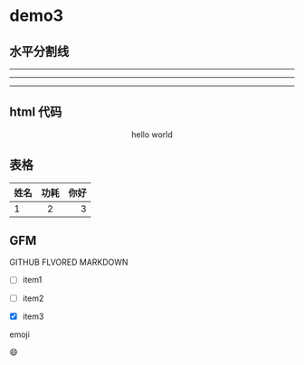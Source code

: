 # demo3

## 水平分割线

---

***

___


## html 代码

<p align = "center" >hello world</p>


## 表格

|姓名|功耗|你好|
|----  |:----:|----:|
|1|2|3|


## GFM 
GITHUB FLVORED MARKDOWN

- [ ] item1
- [ ] item2
- [x] item3



emoji

  :smile:
